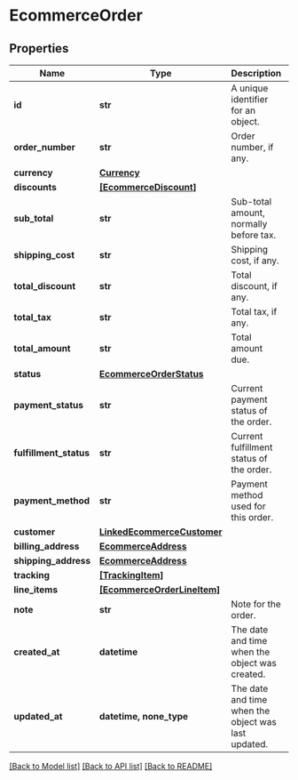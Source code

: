 # EcommerceOrder


## Properties
Name | Type | Description | Notes
------------ | ------------- | ------------- | -------------
**id** | **str** | A unique identifier for an object. | [readonly] 
**order_number** | **str** | Order number, if any. | [optional] 
**currency** | [**Currency**](Currency.md) |  | [optional] 
**discounts** | [**[EcommerceDiscount]**](EcommerceDiscount.md) |  | [optional] 
**sub_total** | **str** | Sub-total amount, normally before tax. | [optional] 
**shipping_cost** | **str** | Shipping cost, if any. | [optional] 
**total_discount** | **str** | Total discount, if any. | [optional] 
**total_tax** | **str** | Total tax, if any. | [optional] 
**total_amount** | **str** | Total amount due. | [optional] 
**status** | [**EcommerceOrderStatus**](EcommerceOrderStatus.md) |  | [optional] 
**payment_status** | **str** | Current payment status of the order. | [optional] 
**fulfillment_status** | **str** | Current fulfillment status of the order. | [optional] 
**payment_method** | **str** | Payment method used for this order. | [optional] 
**customer** | [**LinkedEcommerceCustomer**](LinkedEcommerceCustomer.md) |  | [optional] 
**billing_address** | [**EcommerceAddress**](EcommerceAddress.md) |  | [optional] 
**shipping_address** | [**EcommerceAddress**](EcommerceAddress.md) |  | [optional] 
**tracking** | [**[TrackingItem]**](TrackingItem.md) |  | [optional] 
**line_items** | [**[EcommerceOrderLineItem]**](EcommerceOrderLineItem.md) |  | [optional] 
**note** | **str** | Note for the order. | [optional] 
**created_at** | **datetime** | The date and time when the object was created. | [optional] [readonly] 
**updated_at** | **datetime, none_type** | The date and time when the object was last updated. | [optional] [readonly] 

[[Back to Model list]](../../README.md#documentation-for-models) [[Back to API list]](../../README.md#documentation-for-api-endpoints) [[Back to README]](../../README.md)



